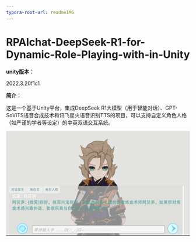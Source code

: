 ```yaml
---
typora-root-url: readmeIMG
---
```


# RPAIchat-DeepSeek-R1-for-Dynamic-Role-Playing-with-in-Unity

**unity版本：**

2022.3.20f1c1

**简介：**

这是一个基于Unity平台，集成DeepSeek R1大模型（用于智能对话）、GPT-SoVITS语音合成技术和讯飞星火语音识别TTS的项目，可以支持自定义角色人格（如严谨的学者等设定）的中英双语交互系统。

![image-20250804160545698](https://github.com/huoshaoweiba/RPAIchat-DeepSeek-R1-for-Dynamic-Role-Playing-with-in-Unity/blob/main/image-20250804160545698.png)
